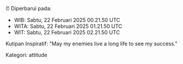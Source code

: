 ⏰ Diperbarui pada:
- WIB: Sabtu, 22 Februari 2025 00.21.50 UTC
- WITA: Sabtu, 22 Februari 2025 01.21.50 UTC
- WIT: Sabtu, 22 Februari 2025 02.21.50 UTC

Kutipan Inspiratif:
"May my enemies live a long life to see my success."


Kategori: attitude

